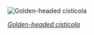 
![Golden-headed cisticola](https://upload.wikimedia.org/wikipedia/commons/thumb/9/97/Cisticola_exilis_-_Cornwallis_Rd.jpg/600px-Cisticola_exilis_-_Cornwallis_Rd.jpg)

*[Golden-headed cisticola](https://wikipedia.org/wiki/File:Cisticola_exilis_-_Cornwallis_Rd.jpg)*
